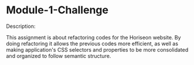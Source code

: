 # Module-1-Challenge

Description: 

This assignment is about refactoring codes for the Horiseon website. By doing refactoring it allows the previous codes more efficient, as well as making application's CSS selectors and properties to be more consolidated and organized to follow semantic structure.
